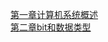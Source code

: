 [第一章计算机系统概述](https://github.com/RaguelFoReveR/OpreatingSystem/issues)</br>
[第二章bit和数据类型](https://github.com/RaguelFoReveR/OpreatingSystem/issues2)</br>

